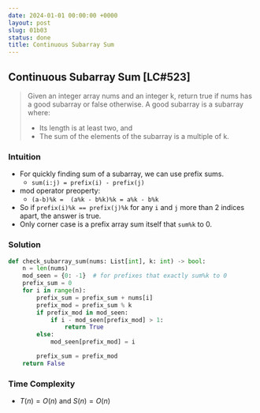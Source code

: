 ```yaml
---
date: 2024-01-01 00:00:00 +0000
layout: post
slug: 01b03
status: done
title: Continuous Subarray Sum
---
```


## Continuous Subarray Sum [LC#523]
> Given an integer array nums and an integer k, return true if nums has a good subarray or false otherwise. A good subarray is a subarray where:
> - Its length is at least two, and
> - The sum of the elements of the subarray is a multiple of k.


### Intuition
- For quickly finding sum of a subarray, we can use prefix sums.
    - `sum(i:j) = prefix(i) - prefix(j)`
- mod operator preoperty:  
    - `(a-b)%k =  (a%k - b%k)%k = a%k - b%k`
- So if `prefix(i)%k == prefix(j)%k` for any `i` and `j` more than 2 indices apart, the answer is true.
- Only corner case is a prefix array sum itself that `sum%k` to 0.

### Solution

```python
def check_subarray_sum(nums: List[int], k: int) -> bool:
    n = len(nums)
    mod_seen = {0: -1}  # for prefixes that exactly sum%k to 0
    prefix_sum = 0
    for i in range(n):
        prefix_sum = prefix_sum + nums[i]
        prefix_mod = prefix_sum % k
        if prefix_mod in mod_seen:
            if i - mod_seen[prefix_mod] > 1:
                return True
        else:
            mod_seen[prefix_mod] = i

        prefix_sum = prefix_mod
    return False

```
### Time Complexity
- $T(n) = O(n)$ and $S(n) = O(n)$
